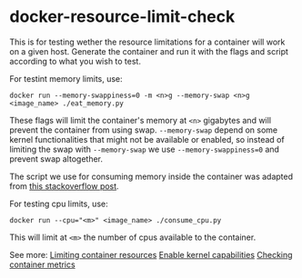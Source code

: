 # docker-resource-limit-check

This is for testing wether the resource limitations for a container will work on a given host. Generate the container and run it with the flags and script according to what you wish to test.

For testint memory limits, use:

```
docker run --memory-swappiness=0 -m <n>g --memory-swap <n>g <image_name> ./eat_memory.py
```

These flags will limit the container's memory at `<n>` gigabytes and will prevent the container from using swap. `--memory-swap` depend on some kernel functionalities that might not be available or enabled, so instead of limiting the swap with `--memory-swap` we use `--memory-swappiness=0` and prevent swap altogether.

The script we use for consuming memory inside the container was adapted from [this stackoverflow post](https://stackoverflow.com/questions/6317818/how-to-eat-memory-using-python).

For testing cpu limits, use:

```
docker run --cpu="<m>" <image_name> ./consume_cpu.py
```

This will limit at `<m>` the number of cpus available to the container.

See more:
[Limiting container resources](https://docs.docker.com/engine/admin/resource_constraints/)
[Enable kernel capabilities](https://docs.docker.com/engine/installation/linux/linux-postinstall/#your-kernel-does-not-support-cgroup-swap-limit-capabilities)
[Checking container metrics](https://blog.docker.com/2013/10/gathering-lxc-docker-containers-metrics/)

